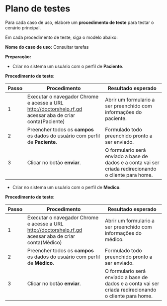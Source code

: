 # Plano de testes

Para cada caso de uso, elabore um **procedimento de teste** para testar o cenário principal.

Em cada procedimento de teste, siga o modelo abaixo:

**Nome do caso de uso:** Consultar tarefas

**Preparação:**

* Criar no sistema um usuário com o perfil de **Paciente**.


**Procedimento de teste:**

| Passo | Procedimento | Resultado esperado |
| --- | --- | --- |
| 1 | Executar o navegador Chrome e acesse a URL http://doctorshelp.rf.gd acessar aba de criar conta(Paciente) | Abrir um formulario a ser preenchido com informações do paciente.|
| 2 | Preencher todos os **campos** os dados do usuário com perfil de **Paciente**. | Formulado todo preenchido pronto a ser enviado. |
| 3 | Clicar no botão **enviar**. | O formulario será enviado a base de dados e a conta vai ser criada redirecionando o cliente para home. |

* Criar no sistema um usuário com o perfil de **Medico**.


**Procedimento de teste:**

| Passo | Procedimento | Resultado esperado |
| --- | --- | --- |
| 1 | Executar o navegador Chrome e acesse a URL http://doctorshelp.rf.gd acessar aba de criar conta(Médico) | Abrir um formulario a ser preenchido com informações do médico.|
| 2 | Preencher todos os **campos** os dados do usuário com perfil de **Médico**. | Formulado todo preenchido pronto a ser enviado. |
| 3 | Clicar no botão **enviar**. | O formulario será enviado a base de dados e a conta vai ser criada redirecionando o cliente para home. |
